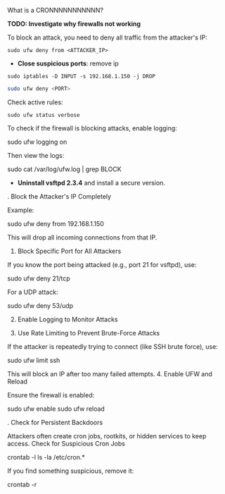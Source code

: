 
What is a CRONNNNNNNNNNN?

**TODO: Investigate why firewalls not working**


To block an attack, you need to deny all traffic from the attacker's IP:

```
sudo ufw deny from <ATTACKER_IP>
```

- **Close suspicious ports**:
remove ip
```
sudo iptables -D INPUT -s 192.168.1.150 -j DROP
```

  ```bash
  sudo ufw deny <PORT>
  ```

Check active rules:
```
sudo ufw status verbose
```



To check if the firewall is blocking attacks, enable logging:

sudo ufw logging on

Then view the logs:

sudo cat /var/log/ufw.log | grep BLOCK

- **Uninstall vsftpd 2.3.4** and install a secure version.





. Block the Attacker's IP Completely


Example:

sudo ufw deny from 192.168.1.150

This will drop all incoming connections from that IP.
1. Block Specific Port for All Attackers

If you know the port being attacked (e.g., port 21 for vsftpd), use:

sudo ufw deny 21/tcp

For a UDP attack:

sudo ufw deny 53/udp

2. Enable Logging to Monitor Attacks


3. Use Rate Limiting to Prevent Brute-Force Attacks

If the attacker is repeatedly trying to connect (like SSH brute force), use:

sudo ufw limit ssh

This will block an IP after too many failed attempts.
4. Enable UFW and Reload

Ensure the firewall is enabled:

sudo ufw enable
sudo ufw reload








. Check for Persistent Backdoors

Attackers often create cron jobs, rootkits, or hidden services to keep access.
Check for Suspicious Cron Jobs

crontab -l
ls -la /etc/cron.*

If you find something suspicious, remove it:

crontab -r
